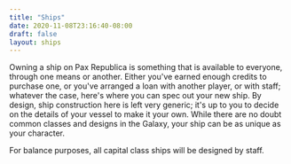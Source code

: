 ```yaml
---
title: "Ships"
date: 2020-11-08T23:16:40-08:00
draft: false
layout: ships
---
```


Owning a ship on Pax Republica is something that is available to everyone, through one means or another. Either you've earned enough credits to purchase one, or you've arranged a loan with another player, or with staff; whatever the case, here's where you can spec out your new ship. By design, ship construction here is left very generic; it's up to you to decide on the details of your vessel to make it your own. While there are no doubt common classes and designs in the Galaxy, your ship can be as unique as your character.

For balance purposes, all capital class ships will be designed by staff.

